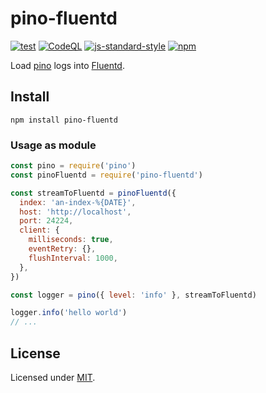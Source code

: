 # pino-fluentd
[![test](https://github.com/w4567892015/pino-fluentd/actions/workflows/test.yml/badge.svg?branch=main)](https://github.com/w4567892015/pino-fluentd/actions/workflows/test.yml) [![CodeQL](https://github.com/w4567892015/pino-fluentd/actions/workflows/codeql-analysis.yml/badge.svg?branch=main)](https://github.com/w4567892015/pino-fluentd/actions/workflows/codeql-analysis.yml) [![js-standard-style](https://img.shields.io/badge/code%20style-airbnb-brightgreen.svg?style=flat)](https://github.com/iamturns/eslint-config-airbnb-typescript) [![npm](https://github.com/w4567892015/pino-fluentd/actions/workflows/npm-publish.yml/badge.svg?branch=main)](https://github.com/w4567892015/pino-fluentd/actions/workflows/npm-publish.yml)

Load [pino](https://github.com/pinojs/pino) logs into [Fluentd](https://www.fluentd.org).

## Install

```
npm install pino-fluentd
```

### Usage as module

```js
const pino = require('pino')
const pinoFluentd = require('pino-fluentd')

const streamToFluentd = pinoFluentd({
  index: 'an-index-%{DATE}',
  host: 'http://localhost',
  port: 24224,
  client: {
    milliseconds: true,
    eventRetry: {},
    flushInterval: 1000,
  },
})

const logger = pino({ level: 'info' }, streamToFluentd)

logger.info('hello world')
// ...
```

## License

Licensed under [MIT](./LICENSE).

